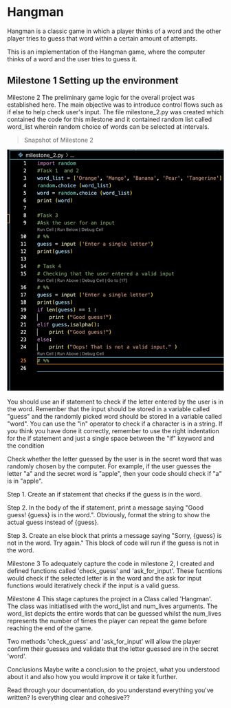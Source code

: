 # Hangman
Hangman is a classic game in which a player thinks of a word and the other player tries to guess that word within a certain amount of attempts.

This is an implementation of the Hangman game, where the computer thinks of a word and the user tries to guess it. 

Milestone 1 
Setting up the environment
---
Milestone 2
The preliminary game logic for the overall project was established here. The main objective was to introduce control flows such as if else to help check user's input. The file milestone_2.py was created which contained the code for this milestone and  it contained random list called word_list wherein random choice of words can be selected at intervals. 


> Snapshot of Milestone 2

![](images/Screenshot%202023-01-21%20at%2010.25.45.png)


You should use an if statement to check if the letter entered by the user is in the word. Remember that the input should be stored in a variable called "guess" and the randomly picked word should be stored in a variable called "word". You can use the "in" operator to check if a character is in a string. If you think you have done it correctly, remember to use the right indentation for the if statement and just a single space between the "if" keyword and the condition

Check whether the letter guessed by the user is in the secret word that was randomly chosen by the computer. For example, if the user guesses the letter "a" and the secret word is "apple", then your code should check if "a" is in "apple".

Step 1. Create an if statement that checks if the guess is in the word.

Step 2. In the body of the if statement, print a message saying "Good guess! {guess} is in the word.". Obviously, format the string to show the actual guess instead of {guess}.

Step 3. Create an else block that prints a message saying "Sorry, {guess} is not in the word. Try again." This block of code will run if the guess is not in the word.



Milestone 3
To adequately capture the code in milestone 2, I created and defined functions called 'check_guess' and 'ask_for_input'.
These fucntions would check if the selected letter is in the word and the ask for input functions would iteratively check if the input is a valid guess.


Milestone 4
This stage captures the project in a Class called 'Hangman'. The class was initiatlised with the word_list and num_lives arguments.
The word_list depicts the entire words that can be guessed whilst the num_lives represents the number of times the player can repeat the game before reaching the end of the game.

Two methods 'check_guess' and 'ask_for_input' will allow the player confirm their guesses and validate that the letter guessed are in the secret 'word'.


Conclusions
Maybe write a conclusion to the project, what you understood about it and also how you would improve it or take it further.

Read through your documentation, do you understand everything you've written? Is everything clear and cohesive?? 


